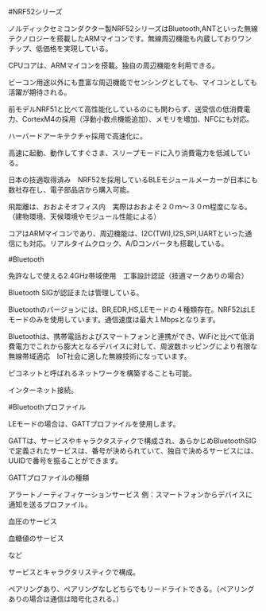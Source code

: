 #NRF52シリーズ

ノルディックセミコンダクター製NRF52シリーズはBluetooth,ANTといった無線テクノロジーを搭載したARMマイコンです。無線周辺機能も内蔵しておりワンチップ、低価格を実現している。

CPUコアは、ARMマイコンを搭載。独自の周辺機能を利用できる。

ビーコン用途以外にも豊富な周辺機能でセンシングとしても、マイコンとしても活躍が期待される。

前モデルNRF51と比べて高性能化しているのにも関わらず、送受信の低消費電力、CortexM4の採用（浮動小数点機能追加）、メモリを増加、NFCにも対応。

ハーバードアーキテクチャ採用で高速化に。

高速に起動、動作してすぐさま、スリープモードに入り消費電力を低減している。

日本の技適取得済み　NRF52を採用しているBLEモジュールメーカーが日本にも数社存在し、電子部品店から購入可能。

飛距離は、おおよそオフィス内　実際はおおよそ２０ｍ～３０ｍ程度になる。（建物環境、天候環境やモジュール性能による）

コアはARMマイコンであり、周辺機能は、I2C(TWI),I2S,SPI,UARTといった通信にも対応。リアルタイムクロック、A/Dコンバータも搭載している。

#Bluetooth

免許なしで使える2.4GHz帯域使用　工事設計認証（技適マークありの場合）

Bluetooth SIGが認証または管理している。

Bluetoothのバージョンには、BR,EDR,HS,LEモードの４種類存在。NRF52はLEモードのみを使用しています。通信速度は最大１Mbpsとなります。

Bluetoothは、携帯電話およびスマートフォンと連携ができ、WiFiと比べて低消費電力でこれから膨大となるデバイスに対して、周波数ホッピングにより有限な無線帯域適応　IoT社会に適した無線技術になっています。

ピコネットと呼ばれるネットワークを構築することも可能。

インターネット接続。

#Bluetoothプロファイル

LEモードの場合は、GATTプロファイルを使用します。

GATTは、サービスやキャラクタスティクで構成され、あらかじめBluetoothSIGで定義されたサービスは、番号が決められていて、独自で決めるサービスには、UUIDで番号を振ることができます。

GATTプロファイルの種類

アラートノーティフィケーションサービス 例：スマートフォンからデバイスに通知を送るプロファイル。

血圧のサービス

血糖値のサービス

など



サービスとキャラクタリスティクで構成。

ペアリングあり、ペアリングなしどちらでもリードライトできる。（ペアリングありの場合は通信は暗号化される。）
